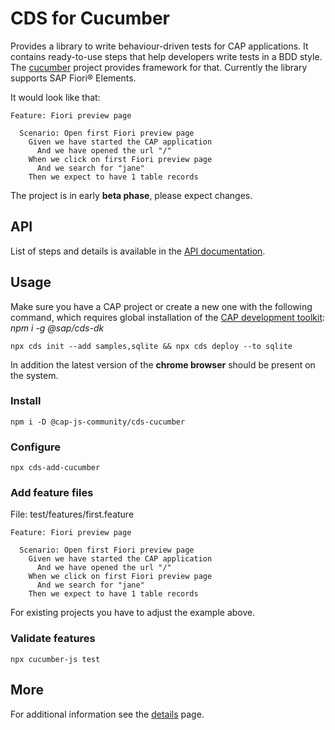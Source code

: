 # CDS for Cucumber

Provides a library to write behaviour-driven tests for CAP applications.
It contains ready-to-use steps that help developers write tests in a BDD style.
The [cucumber](https://cucumber.io) project provides framework for that.
Currently the library supports SAP Fiori® Elements.

It would look like that:
```gherkin
Feature: Fiori preview page

  Scenario: Open first Fiori preview page
    Given we have started the CAP application
      And we have opened the url "/"
    When we click on first Fiori preview page
      And we search for "jane"
    Then we expect to have 1 table records
```

The project is in early **beta phase**, please expect changes.

## API

List of steps and details is available in the [API documentation](https://cap-js-community.github.io/cds-cucumber/list_namespace.html).

## Usage

Make sure you have a CAP project or create a new one with the following command,
which requires global installation of the [CAP development toolkit](https://cap.cloud.sap/docs/get-started/jumpstart#setup): *npm i -g @sap/cds-dk*
```
npx cds init --add samples,sqlite && npx cds deploy --to sqlite
```

In addition the latest version of the **chrome browser** should be present on the system.

### Install

```
npm i -D @cap-js-community/cds-cucumber
```


### Configure

```
npx cds-add-cucumber
```

### Add feature files

File: test/features/first.feature
```gherkin
Feature: Fiori preview page

  Scenario: Open first Fiori preview page
    Given we have started the CAP application
      And we have opened the url "/"
    When we click on first Fiori preview page
      And we search for "jane"
    Then we expect to have 1 table records
```

For existing projects you have to adjust the example above.

### Validate features

```
npx cucumber-js test
```

## More

For additional information see the [details](docs/DETAILS.md) page.
